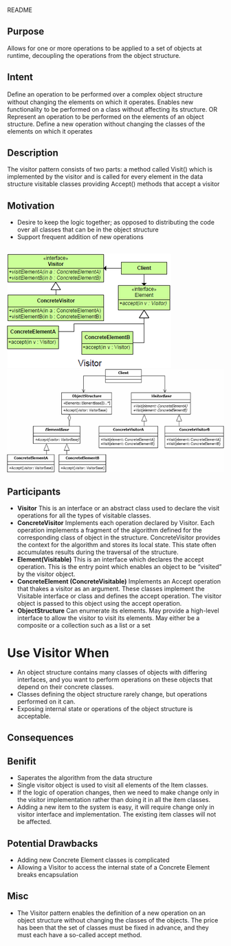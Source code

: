 README

## Purpose
Allows for one or more operations to be applied to a set of objects at runtime, decoupling the operations from the object structure.

## Intent ##
Deﬁne an operation to be performed over a complex object structure without changing the elements on which it operates.	Enables new functionality to be performed on a class without affecting its structure.
OR
Represent an operation to be performed on the elements of an object structure.
Define a new operation without changing the classes of the elements on which it operates

## Description ##
The visitor pattern consists of two parts:
a method called Visit() which is implemented by the visitor and is called for every element in the data structure
visitable classes providing Accept() methods that accept a visitor

## Motivation ##
+	Desire to keep the logic together; as opposed to distributing the code over all classes that can be in the object structure
+	Support frequent addition of new operations

##
![alt text](./Images/Visitor-1.md.png "Visitor")
![alt text](./Images/Visitor-2.md.png "Visitor")
##

## Participants ##

+	**Visitor**
		This is an interface or an abstract class used to declare the visit operations for all the types of visitable classes.
+	**ConcreteVisitor**
		Implements each operation declared by Visitor. Each operation implements a fragment of the algorithm defined for the corresponding class of object in the structure. ConcreteVisitor provides the context for the algorithm and stores its local state. This state often accumulates results during the traversal of the structure.
+	**Element(Visitable)**
		This is an interface which declares the accept operation. This is the entry point which enables an object to be “visited” by the visitor object.
+	**ConcreteElement (ConcreteVisitable)**
		Implements an Accept operation that thakes a visitor as an argument. These classes implement the Visitable interface or class and defines the accept operation. The visitor object is passed to this object using the accept operation.
+	**ObjectStructure**
		Can enumerate its elements.
		May provide a high-level interface to allow the visitor to visit its elements.
		May either be a composite or a collection such as a list or a set

# Use Visitor When
+	An object structure contains many classes of objects with differing interfaces, and you want to perform operations on these
objects that depend on their concrete classes.
+	Classes defining the object structure rarely change, but operations performed on it can.
+	Exposing internal state or operations of the object structure is acceptable.


## Consequences ##

## Benifit
+	Saperates the algorithm from the data structure
+	Single visitor object is used to visit all elements of the Item classes.
+	If the logic of operation changes, then we need to make change only in the visitor implementation rather than doing it in all the item classes.
+	Adding a new item to the system is easy, it will require change only in visitor interface and implementation. The existing item classes will not be affected.

## Potential Drawbacks
+	Adding new Concrete Element classes is complicated
+	Allowing a Visitor to access the internal state of a Concrete Element breaks encapsulation

## Misc
+	The Visitor pattern enables the definition of a new operation on an object structure without changing the classes of the objects. The price has been that the set of classes must be fixed in advance, and they must each have a so-called accept method.
